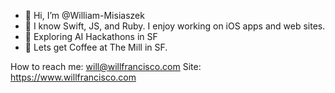 - 👋 Hi, I’m @William-Misiaszek
- 🌱 I know Swift, JS, and Ruby. I enjoy working on iOS apps and web sites.
- 🤖 Exploring AI Hackathons in SF
- 🍞 Lets get Coffee at The Mill in SF. 

How to reach me: will@willfrancisco.com
Site: https://www.willfrancisco.com
